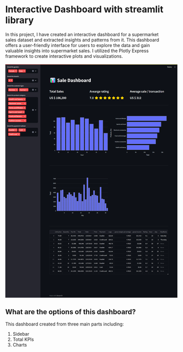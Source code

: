 # Interactive Dashboard with streamlit library
In this project, I have created an interactive dashboard for a supermarket sales dataset and extracted insights and patterns from it. This dashboard offers a user-friendly interface for users to explore the data and gain valuable insights into supermarket sales. I utilized the Plotly Express framework to create interactive plots and visualizations.
</br>
</br>
<img src="dashboard.png" style="max-width: 540px"/>
## What are the options of this dashboard?
This dashboard created from three main parts including:
1) Sidebar
2) Total KPIs
3) Charts

